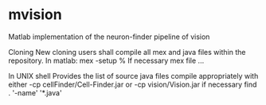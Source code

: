 # mvision
Matlab implementation of the neuron-finder pipeline of vision

Cloning
New cloning users shall compile all mex and java files within the repository.
In matlab:
mex -setup % If necessary
mex file
...

In UNIX shell
Provides the list of source java files
compile appropriately with either
-cp cellFinder/Cell-Finder.jar
or
-cp vision/Vision.jar
if necessary
find . '-name' '*.java'

